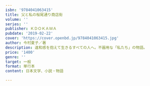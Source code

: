 ```yaml
---
isbn: '9784041063415'
title: 父と私の桜尾通り商店街
volume: ''
series: ''
publisher: ＫＤＯＫＡＷＡ
pubdate: '2019-02-22'
cover: 'https://cover.openbd.jp/9784041063415.jpg'
author: 今村夏子／著
description: 違和感を抱えて生きるすべての人へ。不器用な「私たち」の物語。
price: '1400'
genre: ''
target: 一般
format: 単行本
content: 日本文学、小説・物語

---
```

